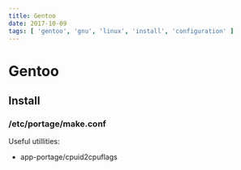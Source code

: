 ```yaml
---
title: Gentoo
date: 2017-10-09
tags: [ 'gentoo', 'gnu', 'linux', 'install', 'configuration' ]
---
```


# Gentoo

## Install

### /etc/portage/make.conf

Useful utillities:

* app-portage/cpuid2cpuflags
